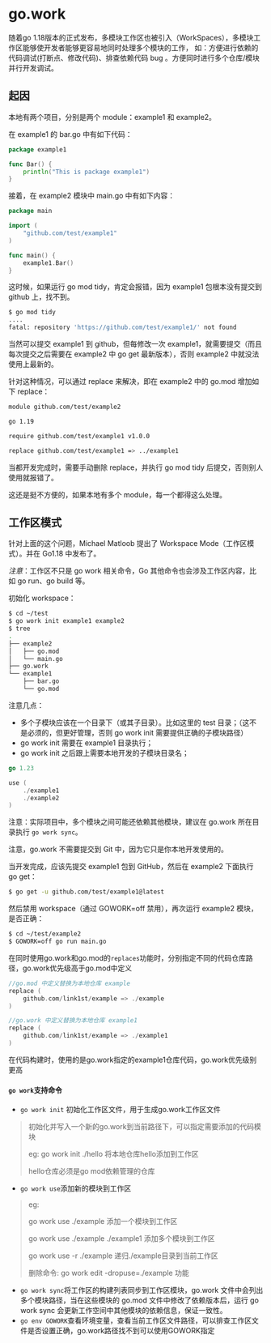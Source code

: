 # go.work

随着go 1.18版本的正式发布，多模块工作区也被引入（WorkSpaces），多模块工作区能够使开发者能够更容易地同时处理多个模块的工作， 如：方便进行依赖的代码调试(打断点、修改代码)、排查依赖代码 bug 。方便同时进行多个仓库/模块并行开发调试。



## 起因

本地有两个项目，分别是两个 module：example1 和 example2。

在 example1 的 bar.go 中有如下代码：

```go
package example1

func Bar() {
    println("This is package example1")
}
```

接着，在 example2 模块中 main.go 中有如下内容：

```go
package main

import (
    "github.com/test/example1"
)

func main() {
    example1.Bar()
}
```

这时候，如果运行 go mod tidy，肯定会报错，因为 example1 包根本没有提交到 github 上，找不到。

```bash
$ go mod tidy
....
fatal: repository 'https://github.com/test/example1/' not found
```

当然可以提交 example1 到 github，但每修改一次 example1，就需要提交（而且每次提交之后需要在 example2 中 go get 最新版本），否则 example2 中就没法使用上最新的。

针对这种情况，可以通过 replace 来解决，即在 example2 中的 go.mod 增加如下 replace：

```bash
module github.com/test/example2

go 1.19

require github.com/test/example1 v1.0.0

replace github.com/test/example1 => ../example1
```

当都开发完成时，需要手动删除 replace，并执行 go mod tidy 后提交，否则别人使用就报错了。

这还是挺不方便的，如果本地有多个 module，每一个都得这么处理。



## 工作区模式

针对上面的这个问题，Michael Matloob 提出了 Workspace Mode（工作区模式）。并在 Go1.18 中发布了。

*注意*：工作区不只是 go work 相关命令，Go 其他命令也会涉及工作区内容，比如 go run、go build 等。

初始化 workspace：

```bash
$ cd ~/test
$ go work init example1 example2
$ tree
.
├── example2
│   ├── go.mod
│   └── main.go
├── go.work
└── example1
    ├── bar.go
    └── go.mod
```

注意几点：

- 多个子模块应该在一个目录下（或其子目录）。比如这里的 test 目录；（这不是必须的，但更好管理，否则 go work init 需要提供正确的子模块路径）
- go work init 需要在 example1 目录执行；
- go work init 之后跟上需要本地开发的子模块目录名；

```go
go 1.23

use (
    ./example1
    ./example2
)
```

注意：实际项目中，多个模块之间可能还依赖其他模块，建议在 go.work 所在目录执行 `go work sync`。

注意，go.work 不需要提交到 Git 中，因为它只是你本地开发使用的。

当开发完成，应该先提交 example1 包到 GitHub，然后在 example2 下面执行 go get：

```bash
$ go get -u github.com/test/example1@latest
```

然后禁用 workspace（通过 GOWORK=off 禁用），再次运行 example2 模块，是否正确：

```bash
$ cd ~/test/example2
$ GOWORK=off go run main.go
```



在同时使用go.work和go.mod的`replaces`功能时，分别指定不同的代码仓库路径，go.work优先级高于go.mod中定义

```go
//go.mod 中定义替换为本地仓库 example
replace ( 
    github.com/link1st/example => ./example 
)

//go.work 中定义替换为本地仓库 example1
replace ( 
    github.com/link1st/example => ./example1 
)
```

在代码构建时，使用的是go.work指定的example1仓库代码，go.work优先级别更高



#### `go work`支持命令

- `go work init` 初始化工作区文件，用于生成go.work工作区文件

> 初始化并写入一个新的go.work到当前路径下，可以指定需要添加的代码模块
>
> eg: go work init ./hello 将本地仓库hello添加到工作区
>
> hello仓库必须是go mod依赖管理的仓库

- `go work use`添加新的模块到工作区

> eg:
>
> go work use ./example  添加一个模块到工作区
>
> go work use ./example ./example1 添加多个模块到工作区
>
> go work use -r ./example 递归./example目录到当前工作区
>
> 删除命令: go work edit -dropuse=./example 功能

- `go work sync`将工作区的构建列表同步到工作区模块，go.work 文件中会列出多个模块路径，当在这些模块的 go.mod 文件中修改了依赖版本后，运行 go work sync 会更新工作空间中其他模块的依赖信息，保证一致性。
- `go env GOWORK`查看环境变量，查看当前工作区文件路径，可以排查工作区文件是否设置正确，go.work路径找不到可以使用GOWORK指定

